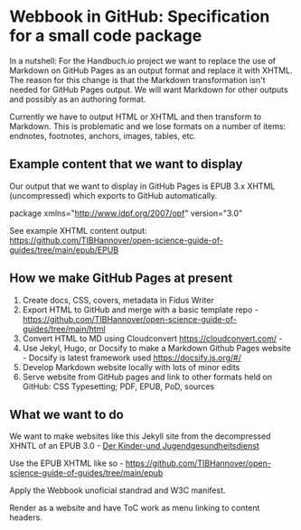 # Webbook in GitHub: Specification for a small code package

In a nutshell: For the Handbuch.io project we want to replace the use of Markdown on GitHub Pages as an output format and replace it with XHTML. The reason for this change is that the Markdown transformation isn't needed for GitHub Pages output. We will want Markdown for other outputs and possibly as an authoring format.  

Currently we have to output HTML or XHTML and then transform to Markdown. This is problematic and we lose formats on a number of items: endnotes, footnotes, anchors, images, tables, etc.

## Example content that we want to display

Our output that we want to display in GitHub Pages is EPUB 3.x XHTML (uncompressed) which exports to GitHub automatically.

package xmlns="http://www.idpf.org/2007/opf" version="3.0"

See example XHTML content output: https://github.com/TIBHannover/open-science-guide-of-guides/tree/main/epub/EPUB

## How we make GitHub Pages at present

  1. Create docs, CSS, covers, metadata in Fidus Writer
  2. Export HTML to GitHub and merge with a basic template repo - https://github.com/TIBHannover/open-science-guide-of-guides/tree/main/html
  3. Convert HTML to MD using Cloudconvert https://cloudconvert.com/ - 
  4. Use Jekyl, Hugo, or Docsify to make a Markdown Github Pages website - Docsify is latest framework used https://docsify.js.org/#/
  5. Develop Markdown website locally with lots of minor edits
  6. Serve website from GitHub pages and link to other formats held on GitHub: CSS Typesetting; PDF, EPUB, PoD, sources

## What we want to do

We want to make websites like this Jekyll site from the decompressed XHNTL of an EPUB 3.0 - [Der Kinder-und Jugendgesundheitsdienst](https://akademie-oeffentliches-gesundheitswesen.github.io/KJGD/)

Use the EPUB XHTML like so - https://github.com/TIBHannover/open-science-guide-of-guides/tree/main/epub

Apply the Webbook unoficial standrad and W3C manifest.

Render as a website and have ToC work as menu linking to content headers.



